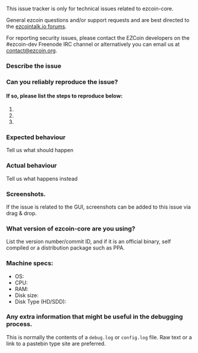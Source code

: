 <!--- Remove sections that do not apply -->

This issue tracker is only for technical issues related to ezcoin-core.

General ezcoin questions and/or support requests and are best directed to the [ezcointalk.io forums](https://ezcointalk.io/).

For reporting security issues, please contact the EZCoin developers on the #ezcoin-dev Freenode IRC channel or alternatively you can email us at contact@ezcoin.org.

### Describe the issue

### Can you reliably reproduce the issue?
#### If so, please list the steps to reproduce below:
1.
2.
3.

### Expected behaviour
Tell us what should happen

### Actual behaviour
Tell us what happens instead

### Screenshots.
If the issue is related to the GUI, screenshots can be added to this issue via drag & drop.

### What version of ezcoin-core are you using?
List the version number/commit ID, and if it is an official binary, self compiled or a distribution package such as PPA.

### Machine specs:
- OS:
- CPU:
- RAM:
- Disk size:
- Disk Type (HD/SDD):

### Any extra information that might be useful in the debugging process.
This is normally the contents of a `debug.log` or `config.log` file. Raw text or a link to a pastebin type site are preferred.
